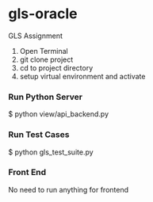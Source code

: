 # gls-oracle
GLS Assignment

1. Open Terminal
2. git clone project
3. cd to project directory
4. setup virtual environment and activate

### Run Python Server
$ python view/api_backend.py

### Run Test Cases
$ python gls_test_suite.py

### Front End
No need to run anything for frontend